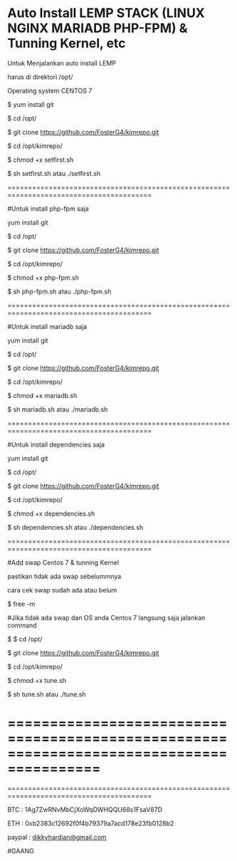# Auto Install LEMP STACK (LINUX NGINX MARIADB PHP-FPM) & Tunning Kernel, etc

Untuk Menjalankan auto install LEMP

harus di direktori /opt/

Operating system CENTOS 7


$ yum install git

$ cd /opt/

$ git clone https://github.com/FosterG4/kimrepo.git

$ cd /opt/kimrepo/

$ chmod +x setfirst.sh

$ sh setfirst.sh atau ./setfirst.sh

=========================================================================================

#Untuk install php-fpm saja

 yum install git

$ cd /opt/

$ git clone https://github.com/FosterG4/kimrepo.git

$ cd /opt/kimrepo/

$ chmod +x php-fpm.sh

$ sh php-fpm.sh atau ./php-fpm.sh

=========================================================================================

#Untuk install mariadb saja

 yum install git

$ cd /opt/

$ git clone https://github.com/FosterG4/kimrepo.git

$ cd /opt/kimrepo/

$ chmod +x mariadb.sh

$ sh mariadb.sh atau ./mariadb.sh

=========================================================================================

#Untuk install dependencies saja

 yum install git

$ cd /opt/

$ git clone https://github.com/FosterG4/kimrepo.git

$ cd /opt/kimrepo/

$ chmod +x dependencies.sh

$ sh dependencies.sh atau ./dependencies.sh

=========================================================================================


#Add swap Centos 7 & tunning Kernel

pastikan tidak ada swap sebelummnya

cara cek swap sudah ada atau belum

$ free -m

#Jika tidak ada swap dan OS anda Centos 7 langsung saja jalankan command

$ $ cd /opt/

$ git clone https://github.com/FosterG4/kimrepo.git

$ cd /opt/kimrepo/

$ chmod +x tune.sh

$ sh tune.sh atau ./tune.sh



=========================================================================================
=========================================================================================
=========================================================================================







BTC : 1Ag7ZwRNvMbCjXoWqDWHQQU68s1FsaV87D

ETH : 0xb2383c12692f0f4b79379a7acd178e23fb0128b2

paypal : dikkyhardian@gmail.com




#GAANG
